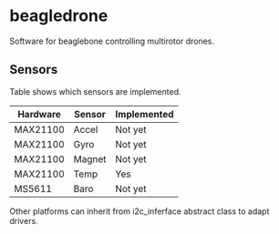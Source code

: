 beagledrone
===========

Software for beaglebone controlling multirotor drones.

## Sensors

Table shows which sensors are implemented.

| Hardware | Sensor | Implemented |
|----------|--------| ----------- |
| MAX21100 | Accel  | Not yet     |
| MAX21100 | Gyro   | Not yet     |
| MAX21100 | Magnet | Not yet     |
| MAX21100 | Temp   | Yes         |
| MS5611   | Baro   | Not yet     |

Other platforms can inherit from i2c_inferface abstract class to adapt drivers.

